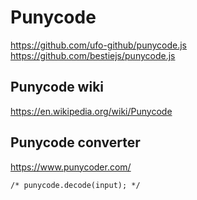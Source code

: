 # Punycode  
https://github.com/ufo-github/punycode.js  
https://github.com/bestiejs/punycode.js  

## Punycode wiki  
https://en.wikipedia.org/wiki/Punycode  

## Punycode converter  

https://www.punycoder.com/  


```codes
/* punycode.decode(input); */
``` 





